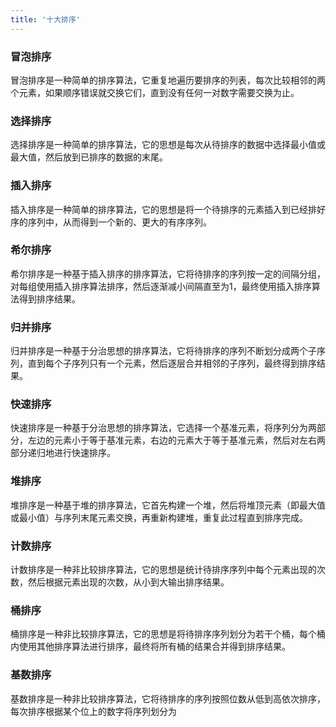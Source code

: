 ```yaml
---
title: '十大排序'
---
```


### 冒泡排序

冒泡排序是一种简单的排序算法，它重复地遍历要排序的列表，每次比较相邻的两个元素，如果顺序错误就交换它们，直到没有任何一对数字需要交换为止。

### 选择排序

选择排序是一种简单的排序算法，它的思想是每次从待排序的数据中选择最小值或最大值，然后放到已排序的数据的末尾。

### 插入排序

插入排序是一种简单的排序算法，它的思想是将一个待排序的元素插入到已经排好序的序列中，从而得到一个新的、更大的有序序列。

### 希尔排序

希尔排序是一种基于插入排序的排序算法，它将待排序的序列按一定的间隔分组，对每组使用插入排序算法排序，然后逐渐减小间隔直至为1，最终使用插入排序算法得到排序结果。

### 归并排序


归并排序是一种基于分治思想的排序算法，它将待排序的序列不断划分成两个子序列，直到每个子序列只有一个元素，然后逐层合并相邻的子序列，最终得到排序结果。

### 快速排序

快速排序是一种基于分治思想的排序算法，它选择一个基准元素，将序列分为两部分，左边的元素小于等于基准元素，右边的元素大于等于基准元素，然后对左右两部分递归地进行快速排序。

### 堆排序

堆排序是一种基于堆的排序算法，它首先构建一个堆，然后将堆顶元素（即最大值或最小值）与序列末尾元素交换，再重新构建堆，重复此过程直到排序完成。

### 计数排序

计数排序是一种非比较排序算法，它的思想是统计待排序序列中每个元素出现的次数，然后根据元素出现的次数，从小到大输出排序结果。

### 桶排序

桶排序是一种非比较排序算法，它的思想是将待排序序列划分为若干个桶，每个桶内使用其他排序算法进行排序，最终将所有桶的结果合并得到排序结果。

### 基数排序

基数排序是一种非比较排序算法，它将待排序的序列按照位数从低到高依次排序，每次排序根据某个位上的数字将序列划分为